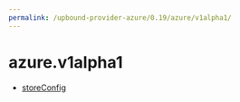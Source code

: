 ```yaml
---
permalink: /upbound-provider-azure/0.19/azure/v1alpha1/
---
```


# azure.v1alpha1



* [storeConfig](storeConfig.md)